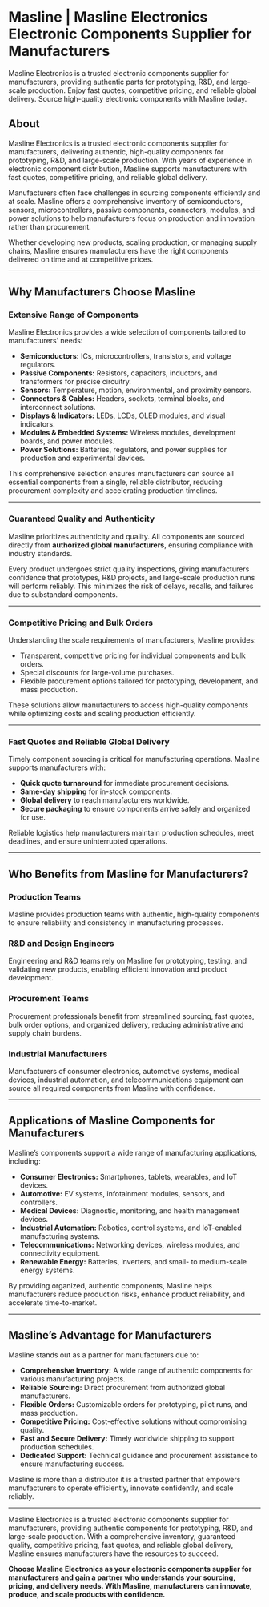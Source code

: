 # Masline | Masline Electronics Electronic Components Supplier for Manufacturers
Masline Electronics is a trusted electronic components supplier for manufacturers, providing authentic parts for prototyping, R&amp;D, and large-scale production. Enjoy fast quotes, competitive pricing, and reliable global delivery. Source high-quality electronic components with Masline today.

## About 
Masline Electronics is a trusted electronic components supplier for manufacturers, delivering authentic, high-quality components for prototyping, R&D, and large-scale production. With years of experience in electronic component distribution, Masline supports manufacturers with fast quotes, competitive pricing, and reliable global delivery.

Manufacturers often face challenges in sourcing components efficiently and at scale. Masline offers a comprehensive inventory of semiconductors, sensors, microcontrollers, passive components, connectors, modules, and power solutions to help manufacturers focus on production and innovation rather than procurement.

Whether developing new products, scaling production, or managing supply chains, Masline ensures manufacturers have the right components delivered on time and at competitive prices.

---

## Why Manufacturers Choose Masline

### Extensive Range of Components  
Masline Electronics provides a wide selection of components tailored to manufacturers’ needs:  
- **Semiconductors:** ICs, microcontrollers, transistors, and voltage regulators.  
- **Passive Components:** Resistors, capacitors, inductors, and transformers for precise circuitry.  
- **Sensors:** Temperature, motion, environmental, and proximity sensors.  
- **Connectors & Cables:** Headers, sockets, terminal blocks, and interconnect solutions.  
- **Displays & Indicators:** LEDs, LCDs, OLED modules, and visual indicators.  
- **Modules & Embedded Systems:** Wireless modules, development boards, and power modules.  
- **Power Solutions:** Batteries, regulators, and power supplies for production and experimental devices.

This comprehensive selection ensures manufacturers can source all essential components from a single, reliable distributor, reducing procurement complexity and accelerating production timelines.

---

### Guaranteed Quality and Authenticity  
Masline prioritizes authenticity and quality. All components are sourced directly from **authorized global manufacturers**, ensuring compliance with industry standards.

Every product undergoes strict quality inspections, giving manufacturers confidence that prototypes, R&D projects, and large-scale production runs will perform reliably. This minimizes the risk of delays, recalls, and failures due to substandard components.

---

### Competitive Pricing and Bulk Orders  
Understanding the scale requirements of manufacturers, Masline provides:  
- Transparent, competitive pricing for individual components and bulk orders.  
- Special discounts for large-volume purchases.  
- Flexible procurement options tailored for prototyping, development, and mass production.

These solutions allow manufacturers to access high-quality components while optimizing costs and scaling production efficiently.

---

### Fast Quotes and Reliable Global Delivery  
Timely component sourcing is critical for manufacturing operations. Masline supports manufacturers with:  
- **Quick quote turnaround** for immediate procurement decisions.  
- **Same-day shipping** for in-stock components.  
- **Global delivery** to reach manufacturers worldwide.  
- **Secure packaging** to ensure components arrive safely and organized for use.

Reliable logistics help manufacturers maintain production schedules, meet deadlines, and ensure uninterrupted operations.

---

## Who Benefits from Masline for Manufacturers?

### Production Teams  
Masline provides production teams with authentic, high-quality components to ensure reliability and consistency in manufacturing processes.

### R&D and Design Engineers  
Engineering and R&D teams rely on Masline for prototyping, testing, and validating new products, enabling efficient innovation and product development.

### Procurement Teams  
Procurement professionals benefit from streamlined sourcing, fast quotes, bulk order options, and organized delivery, reducing administrative and supply chain burdens.

### Industrial Manufacturers  
Manufacturers of consumer electronics, automotive systems, medical devices, industrial automation, and telecommunications equipment can source all required components from Masline with confidence.

---

## Applications of Masline Components for Manufacturers  

Masline’s components support a wide range of manufacturing applications, including:  
- **Consumer Electronics:** Smartphones, tablets, wearables, and IoT devices.  
- **Automotive:** EV systems, infotainment modules, sensors, and controllers.  
- **Medical Devices:** Diagnostic, monitoring, and health management devices.  
- **Industrial Automation:** Robotics, control systems, and IoT-enabled manufacturing systems.  
- **Telecommunications:** Networking devices, wireless modules, and connectivity equipment.  
- **Renewable Energy:** Batteries, inverters, and small- to medium-scale energy systems.

By providing organized, authentic components, Masline helps manufacturers reduce production risks, enhance product reliability, and accelerate time-to-market.

---

## Masline’s Advantage for Manufacturers  

Masline stands out as a partner for manufacturers due to:  
- **Comprehensive Inventory:** A wide range of authentic components for various manufacturing projects.  
- **Reliable Sourcing:** Direct procurement from authorized global manufacturers.  
- **Flexible Orders:** Customizable orders for prototyping, pilot runs, and mass production.  
- **Competitive Pricing:** Cost-effective solutions without compromising quality.  
- **Fast and Secure Delivery:** Timely worldwide shipping to support production schedules.  
- **Dedicated Support:** Technical guidance and procurement assistance to ensure manufacturing success.

Masline is more than a distributor it is a trusted partner that empowers manufacturers to operate efficiently, innovate confidently, and scale reliably.

---

Masline Electronics is a trusted electronic components supplier for manufacturers, providing authentic components for prototyping, R&D, and large-scale production. With a comprehensive inventory, guaranteed quality, competitive pricing, fast quotes, and reliable global delivery, Masline ensures manufacturers have the resources to succeed.

**Choose Masline Electronics as your electronic components supplier for manufacturers and gain a partner who understands your sourcing, pricing, and delivery needs. With Masline, manufacturers can innovate, produce, and scale products with confidence.**
